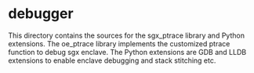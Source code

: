 debugger
====

This directory contains the sources for the sgx_ptrace library and Python 
extensions. The oe_ptrace library implements the customized ptrace function 
to debug sgx enclave. The Python extensions are GDB and LLDB extensions to enable 
enclave debugging and stack stitching etc.
